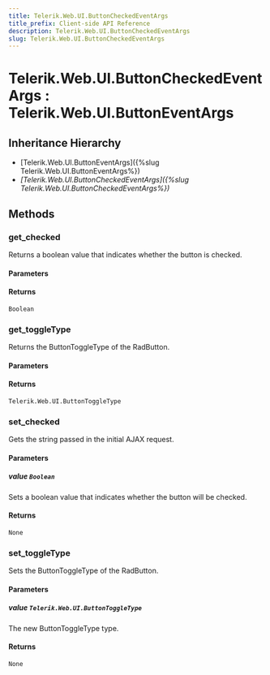 ```yaml
---
title: Telerik.Web.UI.ButtonCheckedEventArgs
title_prefix: Client-side API Reference
description: Telerik.Web.UI.ButtonCheckedEventArgs
slug: Telerik.Web.UI.ButtonCheckedEventArgs
---
```


# Telerik.Web.UI.ButtonCheckedEventArgs : Telerik.Web.UI.ButtonEventArgs 

## Inheritance Hierarchy

* [Telerik.Web.UI.ButtonEventArgs]({%slug Telerik.Web.UI.ButtonEventArgs%})
* *[Telerik.Web.UI.ButtonCheckedEventArgs]({%slug Telerik.Web.UI.ButtonCheckedEventArgs%})*


## Methods

###  get_checked

Returns a boolean value that indicates whether the button is checked. 

#### Parameters

#### Returns

`Boolean` 

### get_toggleType

Returns the ButtonToggleType of the RadButton.

#### Parameters

#### Returns

`Telerik.Web.UI.ButtonToggleType` 

### set_checked

Gets the string passed in the initial AJAX request.

#### Parameters

##### value `Boolean`

Sets a boolean value that indicates whether the button will be checked.

#### Returns

`None`

 
### set_toggleType

Sets the ButtonToggleType of the RadButton.

#### Parameters

##### value `Telerik.Web.UI.ButtonToggleType` 

The new ButtonToggleType type.

#### Returns

`None` 



